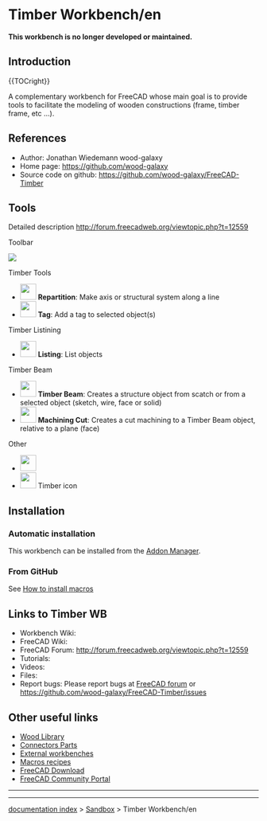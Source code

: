 # Timber Workbench/en
**This workbench is no longer developed or maintained.**

## Introduction


{{TOCright}}

A complementary workbench for FreeCAD whose main goal is to provide tools to facilitate the modeling of wooden constructions (frame, timber frame, etc \...).

## References

-   Author: Jonathan Wiedemann wood-galaxy
-   Home page: <https://github.com/wood-galaxy>
-   Source code on github: <https://github.com/wood-galaxy/FreeCAD-Timber>

## Tools

Detailed description <http://forum.freecadweb.org/viewtopic.php?t=12559>

Toolbar

![](images/Timber-menu-orizz.png )

Timber Tools

-   <img alt="" src=images/Timber-Repartition.svg  style="width:32px;"> **Repartition**: Make axis or structural system along a line
-   <img alt="" src=images/Timber-Tag.svg  style="width:32px;"> **Tag**: Add a tag to selected object(s)

Timber Listining

-   <img alt="" src=images/Timber-Listing.svg  style="width:32px;"> **Listing**: List objects

Timber Beam

-   <img alt="" src=images/Timber-Beam.svg  style="width:32px;"> **Timber Beam**: Creates a structure object from scatch or from a selected object (sketch, wire, face or solid)
-   <img alt="" src=images/Timber-MachiningCut.svg  style="width:32px;"> **Machining Cut**: Creates a cut machining to a Timber Beam object, relative to a plane (face)

Other

-   <img alt="" src=images/Timber-BeamTree.svg  style="width:32px;">
-   <img alt="" src=images/Timber_Timber.png  style="width:32px;"> Timber icon

## Installation

### Automatic installation 

This workbench can be installed from the [Addon Manager](Std_AddonMgr.md).

### From GitHub 

See [How to install macros](How_to_install_macros.md)

## Links to Timber WB 

-   Workbench Wiki:
-   FreeCAD Wiki:
-   FreeCAD Forum: <http://forum.freecadweb.org/viewtopic.php?t=12559>
-   Tutorials:
-   Videos:
-   Files:
-   Report bugs: Please report bugs at [FreeCAD forum](http://forum.freecadweb.org/index.php) or <https://github.com/wood-galaxy/FreeCAD-Timber/issues>

## Other useful links 

-   [Wood Library](https://github.com/wood-galaxy/FC-Library)
-   [Connectors Parts](https://github.com/FreeCAD/FreeCAD-library/tree/master/Wood%20Construction/Connectors/Ironsmith%20Parts)
-   [External workbenches](External_workbenches.md)
-   [Macros recipes](Macros_recipes.md)
-   [FreeCAD Download](Download.md)
-   [FreeCAD Community Portal](FreeCAD_Community_Portal.md)



_ _ _ _

---
[documentation index](../README.md) > [Sandbox](Category_Sandbox.md) > Timber Workbench/en
